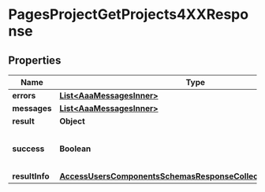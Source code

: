 

# PagesProjectGetProjects4XXResponse


## Properties

| Name | Type | Description | Notes |
|------------ | ------------- | ------------- | -------------|
|**errors** | [**List&lt;AaaMessagesInner&gt;**](AaaMessagesInner.md) |  |  |
|**messages** | [**List&lt;AaaMessagesInner&gt;**](AaaMessagesInner.md) |  |  |
|**result** | **Object** |  |  |
|**success** | **Boolean** | Whether the API call was successful. |  |
|**resultInfo** | [**AccessUsersComponentsSchemasResponseCollectionAllOfResultInfo**](AccessUsersComponentsSchemasResponseCollectionAllOfResultInfo.md) |  |  [optional] |



